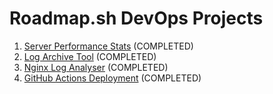 # Roadmap.sh DevOps Projects

1. [Server Performance Stats](https://roadmap.sh/projects/server-stats) (COMPLETED)
2. [Log Archive Tool](https://roadmap.sh/projects/log-archive-tool) (COMPLETED)
3. [Nginx Log Analyser](https://roadmap.sh/projects/nginx-log-analyser) (COMPLETED)
4. [GitHub Actions Deployment](https://roadmap.sh/projects/github-actions-deployment-workflow) (COMPLETED)